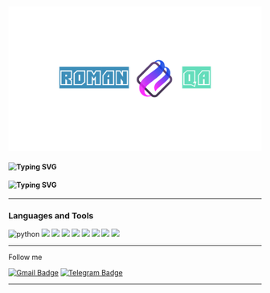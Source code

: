 ![Header](https://github.com/RomanQA89/RomanQA89/blob/main/assets/logoza.ru%20(2).png)

#### ![Typing SVG](https://readme-typing-svg.herokuapp.com?color=%2336BCF7&lines=Hello!+I'm+a+QA+automation+Engineer)
#### ![Typing SVG](https://readme-typing-svg.herokuapp.com?color=%2336BCF7&lines=My+name+is+Roman)
---

### Languages and Tools
![python](https://img.shields.io/badge/-python-FF8C00?style=for-the-badge&logo=python&logoColor=000000)
<img src="https://img.shields.io/badge/Postman-FF8C00?style=for-the-badge&logo=Postman&logoColor=FFFF00"/>
<img src="https://img.shields.io/badge/dbeaver-FF8C00?style=for-the-badge&logo=dbeaver&logoColor=000080"/>
<img src="https://img.shields.io/badge/jira-FF8C00?style=for-the-badge&logo=jira&logoColor=006400"/>
<img src="https://img.shields.io/badge/swagger-FF8C00?style=for-the-badge&logo=swagger&logoColor=85EA2D"/>
<img src="https://img.shields.io/badge/git-FF8C00?style=for-the-badge&logo=git&logoColor=85EA2D"/>
<img src="https://img.shields.io/badge/github-FF8C00?style=for-the-badge&logo=github&logoColor=0000FF"/>
<img src="https://img.shields.io/badge/pytest-FF8C00?style=for-the-badge&logo=pytest&logoColor=7FFFD4"/>
<img src="https://img.shields.io/badge/selenium-FF8C00?style=for-the-badge&logo=selenium&logoColor=8A2BE2"/>

---

Follow me

[![Gmail Badge](https://img.shields.io/badge/-Gmail-red?style=flat&logo=Gmail&logoColor=white)](mailto:panovrom5@gmail.com)
[![Telegram Badge](https://img.shields.io/badge/-Telegram-0088cc?style=flat-square&logo=Telegram&logoColor=white)](https://t.me/Roman_sd1)

---
